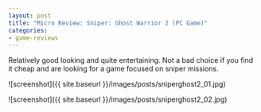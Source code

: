 ```yaml
---
layout: post
title: "Micro Review: Sniper: Ghost Warrior 2 (PC Game)"
categories:
- game-reviews
---
```


Relatively good looking and quite entertaining. Not a bad choice if you find it cheap and are looking for a game focused on sniper missions.


![screenshot]({{ site.baseurl }}/images/posts/sniperghost2_01.jpg)

![screenshot]({{ site.baseurl }}/images/posts/sniperghost2_02.jpg)

